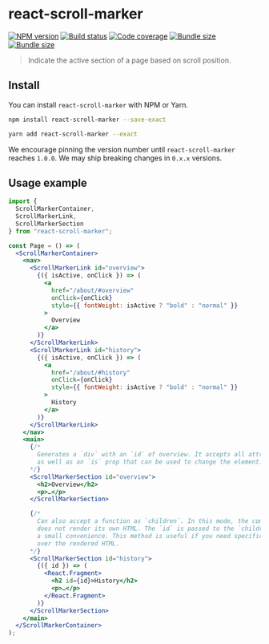 # react-scroll-marker

[![NPM version](https://badgen.net/npm/v/react-scroll-marker)](https://www.npmjs.com/package/react-scroll-marker) [![Build status](https://badgen.net/travis/danoc/react-scroll-marker)](https://travis-ci.com/danoc/react-scroll-marker) [![Code coverage](https://badgen.net/codecov/c/github/danoc/react-scroll-marker)](https://codecov.io/gh/danoc/react-scroll-marker) [![Bundle size](https://badgen.net/bundlephobia/min/react-scroll-marker?label=size)](https://bundlephobia.com/result?p=react-scroll-marker) [![Bundle size](https://badgen.net/bundlephobia/minzip/react-scroll-marker?label=gzip%20size)](https://bundlephobia.com/result?p=react-scroll-marker)

> Indicate the active section of a page based on scroll position.

## Install

You can install `react-scroll-marker` with NPM or Yarn.

```bash
npm install react-scroll-marker --save-exact
```

```bash
yarn add react-scroll-marker --exact
```

We encourage pinning the version number until `react-scroll-marker` reaches `1.0.0`. We may ship breaking changes in `0.x.x` versions.

## Usage example

```jsx
import {
  ScrollMarkerContainer,
  ScrollMarkerLink,
  ScrollMarkerSection
} from "react-scroll-marker";

const Page = () => (
  <ScrollMarkerContainer>
    <nav>
      <ScrollMarkerLink id="overview">
        {({ isActive, onClick }) => (
          <a
            href="/about/#overview"
            onClick={onClick}
            style={{ fontWeight: isActive ? "bold" : "normal" }}
          >
            Overview
          </a>
        )}
      </ScrollMarkerLink>
      <ScrollMarkerLink id="history">
        {({ isActive, onClick }) => (
          <a
            href="/about/#history"
            onClick={onClick}
            style={{ fontWeight: isActive ? "bold" : "normal" }}
          >
            History
          </a>
        )}
      </ScrollMarkerLink>
    </nav>
    <main>
      {/*
        Generates a `div` with an `id` of overview. It accepts all attributes
        as well as an `is` prop that can be used to change the element.
      */}
      <ScrollMarkerSection id="overview">
        <h2>Overview</h2>
        <p>…</p>
      </ScrollMarkerSection>

      {/*
        Can also accept a function as `children`. In this mode, the component
        does not render its own HTML. The `id` is passed to the `children` as
        a small convenience. This method is useful if you need specific control
        over the rendered HTML.
      */}
      <ScrollMarkerSection id="history">
        {({ id }) => (
          <React.Fragment>
            <h2 id={id}>History</h2>
            <p>…</p>
          </React.Fragment>
        )}
      </ScrollMarkerSection>
    </main>
  </ScrollMarkerContainer>
);
```
